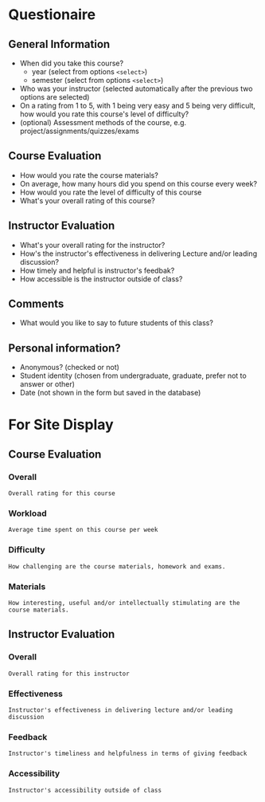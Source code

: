 # Questionaire

## General Information
* When did you take this course?
    * year (select from options `<select>`)
    * semester (select from options `<select>`)
* Who was your instructor (selected automatically after the previous two options are selected)
* On a rating from 1 to 5, with 1 being very easy and 5 being very difficult, how would you rate this course's level of difficulty?
* (optional) Assessment methods of the course, e.g. project/assignments/quizzes/exams

## Course Evaluation
* How would you rate the course materials? 
* On average, how many hours did you spend on this course every week?
* How would you rate the level of difficulty of this course
* What's your overall rating of this course? 

## Instructor Evaluation
* What's your overall rating for the instructor?
* How's the instructor's effectiveness in delivering Lecture and/or leading discussion?
* How timely and helpful is instructor's feedbak?
* How accessible is the instructor outside of class?

## Comments
* What would you like to say to future students of this class?

## Personal information?
* Anonymous? (checked or not)
* Student identity (chosen from undergraduate, graduate, prefer not to answer or other)
* Date (not shown in the form but saved in the database)

# For Site Display
## Course Evaluation
### Overall
    Overall rating for this course
### Workload
    Average time spent on this course per week
### Difficulty
    How challenging are the course materials, homework and exams.
### Materials
    How interesting, useful and/or intellectually stimulating are the course materials.
## Instructor Evaluation
### Overall
    Overall rating for this instructor
### Effectiveness 
    Instructor's effectiveness in delivering lecture and/or leading discussion
### Feedback 
    Instructor's timeliness and helpfulness in terms of giving feedback
### Accessibility 
    Instructor's accessibility outside of class
